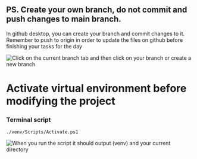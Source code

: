 ## PS. Create your own branch, do not commit and push changes to main branch.

In github desktop, you can create your branch and commit changes to it. Remember to push to origin in order to update the files on github before finishing your tasks for the day

![Click on the current branch tab and then click on your branch or create a new branch](https://drive.google.com/file/d/1WcDyUt8rUooKIHnXl5lbAVgyUXM4KsQy/view?usp=sharing)

# Activate virtual environment before modifying the project

### Terminal script
``` 
./venv/Scripts/Activate.ps1 
```

![When you run the script it should output (venv) and your current directory](https://drive.google.com/file/d/1V_RvTTPa-G2mETTVP8LhDuGztcweCI7f/view?usp=sharing)